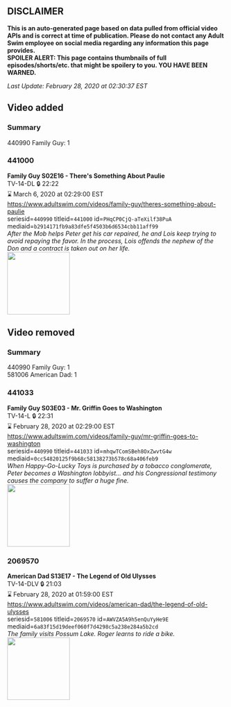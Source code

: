 ## DISCLAIMER
**This is an auto-generated page based on data pulled from official video APIs and is correct at time of publication. Please do not contact any Adult Swim employee on social media regarding any information this page provides.**  
**SPOILER ALERT: This page contains thumbnails of full episodes/shorts/etc. that might be spoilery to you. YOU HAVE BEEN WARNED.**  

_Last Update: February 28, 2020 at 02:30:37 EST_
## Video added
### Summary
440990 Family Guy: 1  
### 441000
**Family Guy S02E16 - There's Something About Paulie**  
TV-14-DL 🔒 22:22  
⌛ March 6, 2020 at 02:29:00 EST  
https://www.adultswim.com/videos/family-guy/theres-something-about-paulie  
seriesid=`440990` titleid=`441000` id=`PHqCP0CjQ-aTeXilf38PuA` mediaid=`b2914171fb9a83dfe5f4503b6d6534cbb11aff99`  
_After the Mob helps Peter get his car repaired, he and Lois keep trying to avoid repaying the favor.  In the process, Lois offends the nephew of the Don and a contract is taken out on her life._  
<a href="https://i.cdn.turner.com/asfix/repository//8a25c3920eaf5fa6010eaffb99c438bf/thumbnail_59600.jpg"><img src="https://i.cdn.turner.com/asfix/repository//8a25c3920eaf5fa6010eaffb99c438bf/thumbnail_59600.jpg" height="144px" /></a>
## Video removed
### Summary
440990 Family Guy: 1  
581006 American Dad: 1  
### 441033
**Family Guy S03E03 - Mr. Griffin Goes to Washington**  
TV-14-L 🔒 22:31  
⌛ February 28, 2020 at 02:29:00 EST  
https://www.adultswim.com/videos/family-guy/mr-griffin-goes-to-washington  
seriesid=`440990` titleid=`441033` id=`mhqwTComSBeh8OxZwvtG4w` mediaid=`0cc54820125f9b68c58138273b578c68a406feb9`  
_When Happy-Go-Lucky Toys is purchased by a tobacco conglomerate, Peter becomes a Washington lobbyist... and his Congressional testimony causes the company to suffer a huge fine._  
<a href="https://i.cdn.turner.com/asfix/repository//8a25c3920eaf5fa6010eaffb99c438bf/thumbnail_23964.jpg"><img src="https://i.cdn.turner.com/asfix/repository//8a25c3920eaf5fa6010eaffb99c438bf/thumbnail_23964.jpg" height="144px" /></a>
### 2069570
**American Dad S13E17 - The Legend of Old Ulysses**  
TV-14-DLV 🔒 21:03  
⌛ February 28, 2020 at 01:59:00 EST  
https://www.adultswim.com/videos/american-dad/the-legend-of-old-ulysses  
seriesid=`581006` titleid=`2069570` id=`AWVZA5A9h5enQuYyHe9E` mediaid=`6a83f15d19deef060f7d4298c5a238e284a5b2cd`  
_The family visits Possum Lake. Roger learns to ride a bike._  
<a href="https://i.cdn.turner.com/adultswim/big/image-upload/thumbnails/thumb-2_image-155844922532615.jpg"><img src="https://i.cdn.turner.com/adultswim/big/image-upload/thumbnails/thumb-2_image-155844922532615.jpg" height="144px" /></a>
